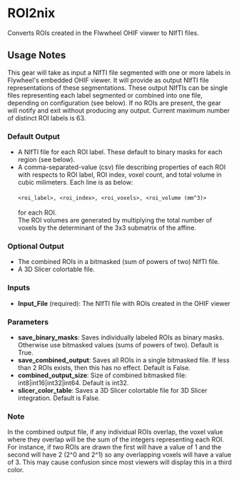 # ROI2nix

Converts ROIs created in the Flwwheel OHIF viewer to NIfTI files.

## Usage Notes

This gear will take as input a NIfTI file segmented with one or more labels in Flywheel's embedded OHIF viewer. It will provide as output NIfTI file representations of these segmentations.  These output NIfTIs can be single files representing each label segmented or combined into one file, depending on configuration (see below). If no ROIs are present, the gear will notify and exit without producing any output. Current maximum number of distinct ROI labels is 63.

### Default Output

* A NIfTI file for each ROI label. These default to binary masks for each region (see below).
* A comma-separated-value (csv) file describing properties of each ROI with respects to ROI label, ROI index, voxel count, and total volume in cubic milimeters. Each line is as below:<br><br>
```<roi_label>, <roi_index>, <roi_voxels>, <roi_volume (mm^3)>```<br><br>
for each ROI. <br>
The ROI volumes are generated by multiplying the total number of voxels by the determinant of the 3x3 submatrix of the affine.

### Optional Output

* The combined ROIs in a bitmasked (sum of powers of two) NIfTI file.
* A 3D Slicer colortable file.

### Inputs

* **Input_File** (required): The NIfTI file with ROIs created in the OHIF viewer

### Parameters

* **save_binary_masks**: Saves individually labeled ROIs as binary masks. Otherwise use bitmasked values (sums of powers of two). Default is True.
* **save_combined_output**: Saves all ROIs in a single bitmasked file. If less than 2 ROIs exists, then this has no effect. Default is False.
* **combined_output_size**: Size of combined bitmasked file: int8|int16|int32|int64. Default is int32.
* **slicer_color_table**: Saves a 3D Slicer colortable file for 3D Slicer integration. Default is False.

### Note

In the combined output file, if any individual ROIs overlap, the voxel value where they overlap will be the sum of the integers representing each ROI.  For instance, if two ROIs are drawn the first will have a value of 1 and the second will have 2 (2^0 and 2^1) so any overlapping voxels will have a value of 3.  This may cause confusion since most viewers will display this in a third color.
